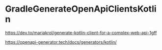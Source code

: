# GradleGenerateOpenApiClientsKotlin

https://dev.to/mariakrol/generate-kotlin-client-for-a-complex-web-api-1gff

https://openapi-generator.tech/docs/generators/kotlin/
